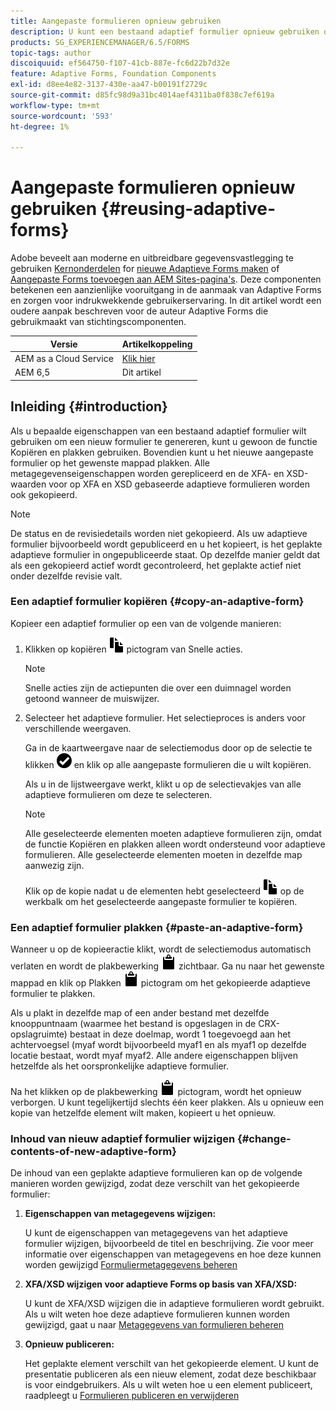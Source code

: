 ```yaml
---
title: Aangepaste formulieren opnieuw gebruiken
description: U kunt een bestaand adaptief formulier opnieuw gebruiken om nieuwe adaptieve formulieren te maken.
products: SG_EXPERIENCEMANAGER/6.5/FORMS
topic-tags: author
discoiquuid: ef564750-f107-41cb-887e-fc6d22b7d32e
feature: Adaptive Forms, Foundation Components
exl-id: d8ee4e82-3137-430e-aa47-b00191f2729c
source-git-commit: d85fc98d9a31bc4014aef4311ba0f838c7ef619a
workflow-type: tm+mt
source-wordcount: '593'
ht-degree: 1%

---
```


# Aangepaste formulieren opnieuw gebruiken {#reusing-adaptive-forms}

<span class="preview"> Adobe beveelt aan moderne en uitbreidbare gegevensvastlegging te gebruiken [Kernonderdelen](https://experienceleague.adobe.com/docs/experience-manager-core-components/using/adaptive-forms/introduction.html) for [nieuwe Adaptieve Forms maken](/help/forms/using/create-an-adaptive-form-core-components.md) of [Aangepaste Forms toevoegen aan AEM Sites-pagina&#39;s](/help/forms/using/create-or-add-an-adaptive-form-to-aem-sites-page.md). Deze componenten betekenen een aanzienlijke vooruitgang in de aanmaak van Adaptive Forms en zorgen voor indrukwekkende gebruikerservaring. In dit artikel wordt een oudere aanpak beschreven voor de auteur Adaptive Forms die gebruikmaakt van stichtingscomponenten. </span>

| Versie | Artikelkoppeling |
| -------- | ---------------------------- |
| AEM as a Cloud Service | [Klik hier](https://experienceleague.adobe.com/docs/experience-manager-cloud-service/content/forms/adaptive-forms-authoring/authoring-adaptive-forms-foundation-components/manage-metadata/reusing-adaptive-forms.html) |
| AEM 6,5 | Dit artikel |

## Inleiding {#introduction}

Als u bepaalde eigenschappen van een bestaand adaptief formulier wilt gebruiken om een nieuw formulier te genereren, kunt u gewoon de functie Kopiëren en plakken gebruiken. Bovendien kunt u het nieuwe aangepaste formulier op het gewenste mappad plakken. Alle metagegevenseigenschappen worden gerepliceerd en de XFA- en XSD-waarden voor op XFA en XSD gebaseerde adaptieve formulieren worden ook gekopieerd.

>[!NOTE]
>
>De status en de revisiedetails worden niet gekopieerd. Als uw adaptieve formulier bijvoorbeeld wordt gepubliceerd en u het kopieert, is het geplakte adaptieve formulier in ongepubliceerde staat. Op dezelfde manier geldt dat als een gekopieerd actief wordt gecontroleerd, het geplakte actief niet onder dezelfde revisie valt.

### Een adaptief formulier kopiëren {#copy-an-adaptive-form}

Kopieer een adaptief formulier op een van de volgende manieren:

1. Klikken op kopiëren ![aem6forms_copy](assets/aem6forms_copy.png) pictogram van Snelle acties.

   >[!NOTE]
   >
   >Snelle acties zijn de actiepunten die over een duimnagel worden getoond wanneer de muiswijzer.

1. Selecteer het adaptieve formulier. Het selectieproces is anders voor verschillende weergaven.

   Ga in de kaartweergave naar de selectiemodus door op de selectie te klikken ![aem6forms_check-circle](assets/aem6forms_check-circle.png) en klik op alle aangepaste formulieren die u wilt kopiëren.

   Als u in de lijstweergave werkt, klikt u op de selectievakjes van alle adaptieve formulieren om deze te selecteren.

   >[!NOTE]
   >
   >Alle geselecteerde elementen moeten adaptieve formulieren zijn, omdat de functie Kopiëren en plakken alleen wordt ondersteund voor adaptieve formulieren. Alle geselecteerde elementen moeten in dezelfde map aanwezig zijn.

   Klik op de kopie nadat u de elementen hebt geselecteerd ![aem6forms_copy](assets/aem6forms_copy.png) op de werkbalk om het geselecteerde aangepaste formulier te kopiëren.

### Een adaptief formulier plakken {#paste-an-adaptive-form}

Wanneer u op de kopieeractie klikt, wordt de selectiemodus automatisch verlaten en wordt de plakbewerking ![aem6forms_paste](assets/aem6forms_paste.png) zichtbaar. Ga nu naar het gewenste mappad en klik op Plakken ![aem6forms_paste](assets/aem6forms_paste.png) pictogram om het gekopieerde adaptieve formulier te plakken.

Als u plakt in dezelfde map of een ander bestand met dezelfde knooppuntnaam (waarmee het bestand is opgeslagen in de CRX-opslagruimte) bestaat in deze doelmap, wordt 1 toegevoegd aan het achtervoegsel (myaf wordt bijvoorbeeld myaf1 en als myaf1 op dezelfde locatie bestaat, wordt myaf myaf2. Alle andere eigenschappen blijven hetzelfde als het oorspronkelijke adaptieve formulier.

Na het klikken op de plakbewerking ![aem6forms_paste](assets/aem6forms_paste.png) pictogram, wordt het opnieuw verborgen. U kunt tegelijkertijd slechts één keer plakken. Als u opnieuw een kopie van hetzelfde element wilt maken, kopieert u het opnieuw.

### Inhoud van nieuw adaptief formulier wijzigen {#change-contents-of-new-adaptive-form}

De inhoud van een geplakte adaptieve formulieren kan op de volgende manieren worden gewijzigd, zodat deze verschilt van het gekopieerde formulier:

1. **Eigenschappen van metagegevens wijzigen:**

   U kunt de eigenschappen van metagegevens van het adaptieve formulier wijzigen, bijvoorbeeld de titel en beschrijving. Zie voor meer informatie over eigenschappen van metagegevens en hoe deze kunnen worden gewijzigd [Formuliermetagegevens beheren](/help/forms/using/manage-form-metadata.md)

1. **XFA/XSD wijzigen voor adaptieve Forms op basis van XFA/XSD:**

   U kunt de XFA/XSD wijzigen die in adaptieve formulieren wordt gebruikt. Als u wilt weten hoe deze adaptieve formulieren kunnen worden gewijzigd, gaat u naar [Metagegevens van formulieren beheren](/help/forms/using/manage-form-metadata.md)

1. **Opnieuw publiceren:**

   Het geplakte element verschilt van het gekopieerde element. U kunt de presentatie publiceren als een nieuw element, zodat deze beschikbaar is voor eindgebruikers. Als u wilt weten hoe u een element publiceert, raadpleegt u [Formulieren publiceren en verwijderen](/help/forms/using/publishing-unpublishing-forms.md)
